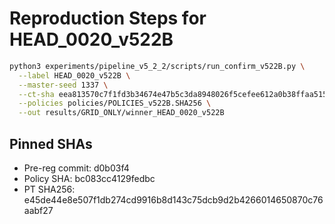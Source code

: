 # Reproduction Steps for HEAD_0020_v522B

```bash
python3 experiments/pipeline_v5_2_2/scripts/run_confirm_v522B.py \
  --label HEAD_0020_v522B \
  --master-seed 1337 \
  --ct-sha eea813570c7f1fd3b34674e47b5c3da8948026f5cefee612a0b38ffaa515ceab \
  --policies policies/POLICIES_v522B.SHA256 \
  --out results/GRID_ONLY/winner_HEAD_0020_v522B
```

## Pinned SHAs

- Pre-reg commit: d0b03f4
- Policy SHA: bc083cc4129fedbc
- PT SHA256: e45de44e8e507f1db274cd9916b8d143c75dcb9d2b4266014650870c76aabf27
